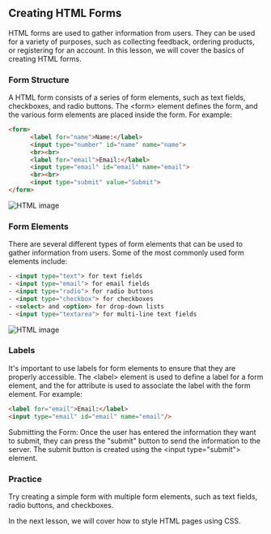 ## Creating HTML Forms

HTML forms are used to gather information from users. They can be used for a variety of purposes, such as collecting feedback, ordering products, or registering for an account. In this lesson, we will cover the basics of creating HTML forms.

### Form Structure

A HTML form consists of a series of form elements, such as text fields, checkboxes, and radio buttons. The &lt;form&gt; element defines the form, and the various form elements are placed inside the form. For example:

```html
<form>
      <label for="name">Name:</label>
      <input type="number" id="name" name="name">
      <br><br>
      <label for="email">Email:</label>
      <input type="email" id="email" name="email">
      <br><br>
      <input type="submit" value="Submit">
</form>
```

![HTML image](/Articles/FrontEnd/HTML/form1.png "HTML introduction")


### Form Elements

There are several different types of form elements that can be used to gather information from users. Some of the most commonly used form elements include:

```html
- <input type="text"> for text fields
- <input type="email"> for email fields
- <input type="radio"> for radio buttons
- <input type="checkbox"> for checkboxes
- <select> and <option> for drop-down lists
- <input type="textarea"> for multi-line text fields
```

![HTML image](/Articles/FrontEnd/HTML/form2.png "HTML introduction")


### Labels

It's important to use labels for form elements to ensure that they are properly accessible. The &lt;label&gt; element is used to define a label for a form element, and the for attribute is used to associate the label with the form element. For example:

```html
<label for="email">Email:</label>
<input type="email" id="email" name="email"/>
```

Submitting the Form: Once the user has entered the information they want to submit, they can press the "submit" button to send the information to the server. The submit button is created using the &lt;input type="submit"&gt; element.

### Practice

Try creating a simple form with multiple form elements, such as text fields, radio buttons, and checkboxes.

In the next lesson, we will cover how to style HTML pages using CSS.
